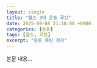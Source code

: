 ```yaml
---
layout: single
title: "헬스 3대 운동 루틴"
date: 2025-09-08 21:10:00 +0900
categories: [운동]
tags: [헬스, 루틴]
excerpt: "운동 루틴 정리"
---
```

본문 내용...
